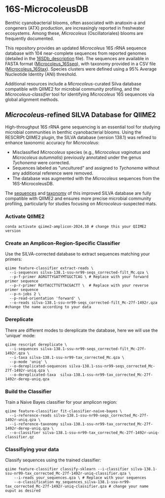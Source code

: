 # 16S-MicrocoleusDB
Benthic cyanobacterial blooms, often associated with anatoxin-a and congeners (ATX) production, are increasingly reported in freshwater ecosystems. Among these, *Microcoleus* (Oscillatoriales) blooms are frequently documented.


This repository provides an updated *Microcoleus* 16S rRNA sequence database with 104 near-complete sequences from reported genomes (detailed in the [16SDb_description](https://github.com/Cecilio8422/16S-MicrocoleusDB/blob/225fbff55a98df842350cbe16e43ba2bbe55c74c/16SDb_description.xlsx) file). The sequences are available in FASTA format ([Microcoleus_16Sseq](https://github.com/Cecilio8422/16S-MicrocoleusDB/blob/225fbff55a98df842350cbe16e43ba2bbe55c74c/Microcoleus_16Sseq.fasta)), with taxonomy provided in a CSV file ([Microcoleus_16Stax](https://github.com/Cecilio8422/16S-MicrocoleusDB/blob/225fbff55a98df842350cbe16e43ba2bbe55c74c/Microcoleus_16Stax.csv)). Species clusters were defined using a 95% Average Nucleotide Identity (ANI) threshold.

Additional resources include a *Microcoleus*-curated Silva database compatible with QIIME2 for microbial community profiling, and the *Microcoleus-classifier* tool for identifying *Microcoleus* 16S sequences via global alignment methods.

## *Microcoleus*-refined SILVA Database for QIIME2
High-throughput 16S rRNA gene sequencing is an essential tool for studying microbial communities in benthic cyanobacterial blooms. Using the RESCRIPt QIIME2 plugin, the SILVA database (version 138.1) was refined to enhance taxonomic accuracy for *Microcoleus*:

* Misclassified *Microcoleus* species (e.g., *Microcoleus vaginatus* and *Microcoleus autumnalis*) previously annotated under the genus *Tychonema* were corrected.
* Sequences labeled as "uncultured" and assigned to *Tychonema* without any additional reference were removed.
* The database was augmented with the *Microcoleus* sequences from the 16S-MicrocoleusDB.

The [sequences](https://github.com/Cecilio8422/16S-MicrocoleusDB/blob/f18c08bb62bf7455a700f8d892c8eed1e0680f1d/silva-138.1-ssu-nr99-seqs_corrected-filt_Mc.qza) and [taxonomy](https://github.com/Cecilio8422/16S-MicrocoleusDB) of this improved SILVA database are fully compatible with QIIME2 and ensures more precise microbial community profiling, particularly for studies focusing on *Microcoleus*-suspected mats.

### Activate QIIME2
```
conda activate qiime2-amplicon-2024.10 # change this your QIIME2 version
```

### Create an Amplicon-Region-Specific Classifier
Use the SILVA-corrected database to extract sequences matching your primers:
```
qiime feature-classifier extract-reads \
  --i-sequences silva-138.1-ssu-nr99-seqs_corrected-filt_Mc.qza \
  --p-f-primer AGRGTTYGATYMTGGCTCAG \ # Replace with your forward primer sequence
  --p-r-primer RGYTACCTTGTTACGACTT \  # Replace with your reverse primer sequence
  --p-n-jobs 2 \
  --p-read-orientation 'forward' \
  --o-reads silva-138.1-ssu-nr99-seqs_corrected-filt_Mc-27f-1492r.qza #change the name according to your data
```

### Dereplicate
There are different modes to dereplicate the database, here we will use the 'unique' mode:
```
qiime rescript dereplicate \
  --i-sequences silva-138.1-ssu-nr99-seqs_corrected-filt_Mc-27f-1492r.qza \
  --i-taxa silva-138.1-ssu-nr99-tax_corrected_Mc.qza \
  --p-mode 'uniq' \
  --o-dereplicated-sequences silva-138.1-ssu-nr99-seqs_corrected_Mc-27f-1492r-uniq.qza \
  --o-dereplicated-taxa  silva-138.1-ssu-nr99-tax_corrected_Mc-27f-1492r-derep-uniq.qza
```

### Build the Classifier
Train a Naive Bayes classifier for your amplicon region:
```
qiime feature-classifier fit-classifier-naive-bayes \
  --i-reference-reads silva-138.1-ssu-nr99-seqs_corrected_Mc-27f-1492r-uniq.qza \
  --i-reference-taxonomy silva-138.1-ssu-nr99-tax_corrected_Mc-27f-1492r-derep-uniq.qza \
  --o-classifier silva-138.1-ssu-nr99-tax_corrected_Mc-27f-1492r-uniq-classifier.qz
```

### Classifiying your data
Classify sequences using the trained classifier:
```
qiime feature-classifier classify-sklearn --i-classifier silva-138.1-ssu-nr99-tax_corrected_Mc-27f-1492r-uniq-classifier.qza \
    --i-reads your_sequences.qza \ # Replace with your sequences
    --o-classification my_sequences_silva-138.1-ssu-nr99-tax_corrected_Mc-27f-1492r-uniq-classifier.qza # change your name ouput as desired
```

